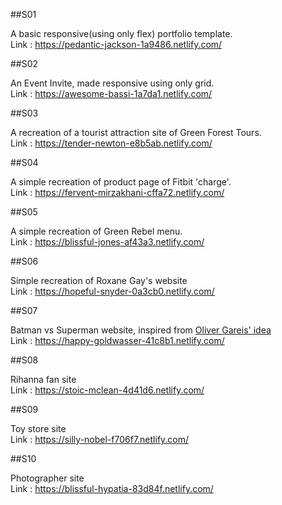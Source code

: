 ##S01

A basic responsive(using only flex) portfolio template.  
Link : https://pedantic-jackson-1a9486.netlify.com/

##S02

An Event Invite, made responsive using only grid.  
Link : https://awesome-bassi-1a7da1.netlify.com/

##S03

A recreation of a tourist attraction site of Green Forest Tours.  
Link : https://tender-newton-e8b5ab.netlify.com/

##S04

A simple recreation of product page of Fitbit 'charge'.  
Link : https://fervent-mirzakhani-cffa72.netlify.com/

##S05

A simple recreation of Green Rebel menu.  
Link : https://blissful-jones-af43a3.netlify.com/

##S06

Simple recreation of Roxane Gay's website  
Link : https://hopeful-snyder-0a3cb0.netlify.com/

##S07

Batman vs Superman website, inspired from [Oliver Gareis' idea](https://www.behance.net/gallery/33049015/Batman-v-Superman-Dawn-of-Justice-Website)  
Link : https://happy-goldwasser-41c8b1.netlify.com/

##S08

Rihanna fan site  
Link : https://stoic-mclean-4d41d6.netlify.com/

##S09

Toy store site  
Link : https://silly-nobel-f706f7.netlify.com/

##S10

Photographer site  
Link : https://blissful-hypatia-83d84f.netlify.com/

